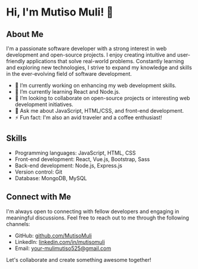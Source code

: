 # Hi, I'm Mutiso Muli! 👋

## About Me
I'm a passionate software developer with a strong interest in web development and open-source projects. I enjoy creating intuitive and user-friendly applications that solve real-world problems. Constantly learning and exploring new technologies, I strive to expand my knowledge and skills in the ever-evolving field of software development.

- 🔭 I’m currently working on enhancing my web development skills.
- 🌱 I’m currently learning React and Node.js.
- 👯 I’m looking to collaborate on open-source projects or interesting web development initiatives.
- 💬 Ask me about JavaScript, HTML/CSS, and front-end development.
- ⚡ Fun fact: I'm also an avid traveler and a coffee enthusiast!

## Skills
- Programming languages: JavaScript, HTML, CSS
- Front-end development: React, Vue.js, Bootstrap, Sass
- Back-end development: Node.js, Express.js
- Version control: Git
- Database: MongoDB, MySQL

## Connect with Me
I'm always open to connecting with fellow developers and engaging in meaningful discussions. Feel free to reach out to me through the following channels:

- GitHub: [github.com/MutisoMuli](https://github.com/MutisoMuli)
- LinkedIn: [linkedin.com/in/mutisomuli](https://www.linkedin.com/in/mutisomuli)
- Email: your-mulimutiso525@gmail.com

Let's collaborate and create something awesome together!
